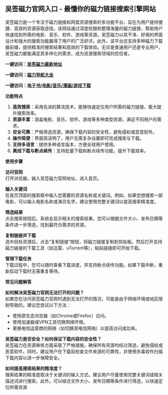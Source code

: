 <h2>吴签磁力官网入口 - 最懂你的磁力链接搜索引擎网站</h2>
<p>吴签磁力是一个专注于磁力链接和网盘资源搜索的多功能平台，旨在为用户提供便捷、高效的资源获取途径。该网站通过深度挖掘和整理海量的磁力链接，帮助用户快速找到所需的电影、音乐、软件、游戏等资源。吴签磁力以其干净、好用的界面设计和强大的搜索功能赢得了用户的广泛好评。此外，该平台还支持多种磁力下载器前缀，提供精准的搜索结果和高效的下载体验。无论是普通用户还是专业用户，吴签磁力都能满足其多样化的需求，成为资源搜索领域的佼佼者。</p>
<p><strong>一键访问：</strong><a href="https://wuqiancili.litxdh.com"><strong>吴签磁力最新地址</strong></a></p>
<p><strong>一键访问：</strong><a href="https://cilisousuodaohang.litxdh.com"><strong>磁力导航大全</strong></a></p>
<p><strong>一键访问：</strong><a href="https://wangpanziyuan.pages.dev/"><strong>电子书/电影/音乐/漫画/游戏下载</strong></a></p>
<p><strong>功能特点</strong></p>
<ol>
	<li><strong>高效搜索</strong>：采用先进的算法技术，能够快速定位用户所需的磁力链接，极大提升搜索效率。</li>
	<li><strong>资源丰富</strong>：涵盖电影、音乐、软件、游戏等多种类型资源，满足不同用户的需求。</li>
	<li><strong>安全可靠</strong>：严格筛选资源，确保下载内容的安全性，避免侵权或恶意软件。</li>
	<li><strong>操作简便</strong>：界面简洁明了，用户无需复杂设置即可完成搜索与下载。</li>
	<li><strong>支持多语言</strong>：提供多种语言版本，方便全球用户使用。</li>
	<li><strong>离线下载与断点续传</strong>：支持批量下载和断点续传功能，提升下载效率。</li>
</ol>
<p><strong>使用步骤</strong></p>
<p><strong>访问官网</strong><br>打开浏览器，输入吴签磁力官网地址，进入首页。</p>
<p><strong>输入关键词</strong><br>在首页顶部的搜索框中输入您需要的资源名称或关键词。例如，如果您想搜索一部电影，可以输入电影名称或演员名字。建议使用完整关键词以提高搜索精准度。</p>
<p><strong>筛选结果</strong><br>点击搜索按钮后，系统会显示相关的搜索结果。您可以根据文件大小、发布日期等条件进一步筛选，找到最符合需求的资源。</p>
<p><strong>复制链接并下载</strong><br>选中目标资源后，点击“复制链接”按钮，将磁力链接复制到剪贴板。然后打开支持磁力链接的下载工具（如迅雷、uTorrent等），粘贴链接即可开始下载。</p>
<p><strong>管理下载任务</strong><br>下载过程中，您可以随时查看下载进度，并支持断点续传功能。如果下载中断，重新启动下载时无需重复等待。</p>
<p><strong>常见问题解答</strong></p>
<p><strong>如何解决吴签磁力官网无法打开的问题？</strong><br>如果您在访问吴签磁力官网时遇到无法打开的情况，可能是由于网络环境或地区限制导致的。建议您尝试以下方法：</p>
<ul>
	<li>使用原生态浏览器（如Chrome或Firefox）访问。</li>
	<li>使用加速器或VPN工具切换网络环境。</li>
	<li>更换电信运营商的网络（如切换至电信网络）以提高访问成功率。</li>
</ul>
<p><strong>吴签磁力是否安全？如何保证下载内容的安全性？</strong><br>吴签磁力在资源审核方面采取了严格措施，确保所有资源均经过筛选，避免侵权或恶意软件。同时，建议用户在下载前检查文件来源的可靠性，并使用杀毒软件扫描下载内容以进一步保障安全。</p>
<p><strong>如何提高搜索结果的精准度？</strong><br>搜索结果的精准度取决于关键词的输入方式。建议用户尽量使用完整关键词或相关描述词进行搜索。此外，可以结合文件大小、发布日期等条件进行筛选，以快速定位所需资源</p>
